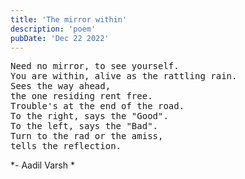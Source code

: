 ```yaml
---
title: 'The mirror within'
description: 'poem'
pubDate: 'Dec 22 2022'
---
```

<pre>
Need no mirror, to see yourself. 
You are within, alive as the rattling rain. 
Sees the way ahead, 
the one residing rent free. 
Trouble's at the end of the road. 
To the right, says the "Good". 
To the left, says the "Bad". 
Turn to the rad or the amiss, 
tells the reflection. 
</pre>

*- Aadil Varsh *

